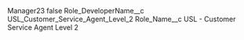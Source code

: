 <?xml version="1.0" encoding="UTF-8"?>
<CustomMetadata xmlns="http://soap.sforce.com/2006/04/metadata" xmlns:xsi="http://www.w3.org/2001/XMLSchema-instance" xmlns:xsd="http://www.w3.org/2001/XMLSchema">
    <label>Manager23</label>
    <protected>false</protected>
    <values>
        <field>Role_DeveloperName__c</field>
        <value xsi:type="xsd:string">USL_Customer_Service_Agent_Level_2</value>
    </values>
    <values>
        <field>Role_Name__c</field>
        <value xsi:type="xsd:string">USL - Customer Service Agent Level 2</value>
    </values>
</CustomMetadata>
